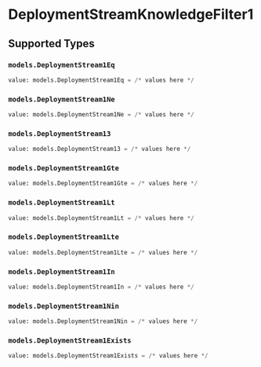 # DeploymentStreamKnowledgeFilter1


## Supported Types

### `models.DeploymentStream1Eq`

```python
value: models.DeploymentStream1Eq = /* values here */
```

### `models.DeploymentStream1Ne`

```python
value: models.DeploymentStream1Ne = /* values here */
```

### `models.DeploymentStream13`

```python
value: models.DeploymentStream13 = /* values here */
```

### `models.DeploymentStream1Gte`

```python
value: models.DeploymentStream1Gte = /* values here */
```

### `models.DeploymentStream1Lt`

```python
value: models.DeploymentStream1Lt = /* values here */
```

### `models.DeploymentStream1Lte`

```python
value: models.DeploymentStream1Lte = /* values here */
```

### `models.DeploymentStream1In`

```python
value: models.DeploymentStream1In = /* values here */
```

### `models.DeploymentStream1Nin`

```python
value: models.DeploymentStream1Nin = /* values here */
```

### `models.DeploymentStream1Exists`

```python
value: models.DeploymentStream1Exists = /* values here */
```

